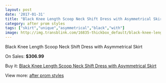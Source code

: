 ```yaml
---
layout: post
date: '2017-01-31'
title: "Black Knee Length Scoop Neck Shift Dress with Asymmetrical Skirt"
category: after prom styles
tags: ["skirt","unique","asymmetrical","black","with"]
image: http://img.transblink.com/16835-thickbox_default/black-knee-length-scoop-neck-shift-dress-with-asymmetrical-skirt.jpg
---
```

Black Knee Length Scoop Neck Shift Dress with Asymmetrical Skirt

On Sales: **$306.99**
<a href="https://www.transblink.com/en/after-prom-styles/5314-black-knee-length-scoop-neck-shift-dress-with-asymmetrical-skirt.html"><amp-img layout="responsive" width="600" height="600" src="//img.transblink.com/16835-thickbox_default/black-knee-length-scoop-neck-shift-dress-with-asymmetrical-skirt.jpg" alt="Black Knee Length Scoop Neck Shift Dress with Asymmetrical Skirt 0" /></a>
<a href="https://www.transblink.com/en/after-prom-styles/5314-black-knee-length-scoop-neck-shift-dress-with-asymmetrical-skirt.html"><amp-img layout="responsive" width="600" height="600" src="//img.transblink.com/16837-thickbox_default/black-knee-length-scoop-neck-shift-dress-with-asymmetrical-skirt.jpg" alt="Black Knee Length Scoop Neck Shift Dress with Asymmetrical Skirt 1" /></a>
<a href="https://www.transblink.com/en/after-prom-styles/5314-black-knee-length-scoop-neck-shift-dress-with-asymmetrical-skirt.html"><amp-img layout="responsive" width="600" height="600" src="//img.transblink.com/16836-thickbox_default/black-knee-length-scoop-neck-shift-dress-with-asymmetrical-skirt.jpg" alt="Black Knee Length Scoop Neck Shift Dress with Asymmetrical Skirt 2" /></a>

Buy it: [Black Knee Length Scoop Neck Shift Dress with Asymmetrical Skirt](https://www.transblink.com/en/after-prom-styles/5314-black-knee-length-scoop-neck-shift-dress-with-asymmetrical-skirt.html "Black Knee Length Scoop Neck Shift Dress with Asymmetrical Skirt")

View more: [after prom styles](https://www.transblink.com/en/55-after-prom-styles "after prom styles")